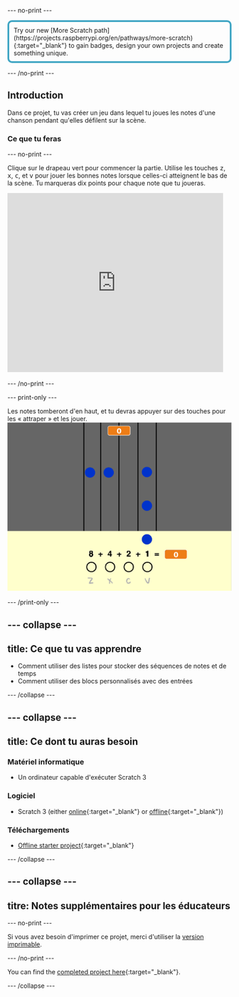 \--- no-print \---

<p style="border: 4px solid #41a6c4; padding: 10px; border-radius: 10px;">
Try our new [More Scratch path](https://projects.raspberrypi.org/en/pathways/more-scratch){:target="_blank"} to gain badges, design your own projects and create something unique.
</p>

\--- /no-print \---

## Introduction

Dans ce projet, tu vas créer un jeu dans lequel tu joues les notes d'une chanson pendant qu'elles défilent sur la scène.

### Ce que tu feras

\--- no-print \---

Clique sur le drapeau vert pour commencer la partie. Utilise les touches <kbd>z</kbd>, <kbd>x</kbd>, <kbd>c</kbd>, et <kbd>v</kbd> pour jouer les bonnes notes lorsque celles-ci atteignent le bas de la scène. Tu marqueras dix points pour chaque note que tu joueras.

<div class="scratch-preview">
  <iframe allowtransparency="true" width="485" height="402" src="https://scratch.mit.edu/projects/embed/259028053/?autostart=false" frameborder="0" scrolling="no"></iframe>
</div>

\--- /no-print \---

\--- print-only \---

Les notes tomberont d'en haut, et tu devras appuyer sur des touches pour les « attraper » et les jouer.![démonstration](images/showcase.png)

\--- /print-only \---

## \--- collapse \---

## title: Ce que tu vas apprendre

+ Comment utiliser des listes pour stocker des séquences de notes et de temps
+ Comment utiliser des blocs personnalisés avec des entrées

\--- /collapse \---

## \--- collapse \---

## title: Ce dont tu auras besoin

### Matériel informatique

+ Un ordinateur capable d'exécuter Scratch 3

### Logiciel

+ Scratch 3 (either [online](https://rpf.io/scratchon){:target="_blank"} or [offline](https://rpf.io/scratchoff){:target="_blank"})

### Téléchargements

+ [Offline starter project](https://rpf.io/p/en/binary-hero-go){:target="_blank"}

\--- /collapse \---

## \--- collapse \---

## titre: Notes supplémentaires pour les éducateurs

\--- no-print \---

Si vous avez besoin d'imprimer ce projet, merci d'utiliser la [version imprimable](https://projects.raspberrypi.org/en/projects/binary-hero/print).

\--- /no-print \---

You can find the [completed project here](https://rpf.io/p/en/binary-hero-get){:target="_blank"}.

\--- /collapse \---
